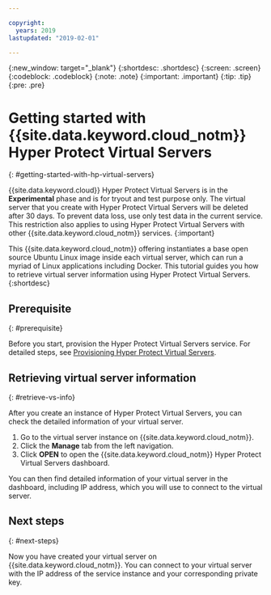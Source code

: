 ```yaml
---

copyright:
  years: 2019
lastupdated: "2019-02-01"

---
```


{:new_window: target="_blank"}
{:shortdesc: .shortdesc}
{:screen: .screen}
{:codeblock: .codeblock}
{:note: .note}
{:important: .important}
{:tip: .tip}
{:pre: .pre}

# Getting started with {{site.data.keyword.cloud_notm}} Hyper Protect Virtual Servers
{: #getting-started-with-hp-virtual-servers}

{{site.data.keyword.cloud}} Hyper Protect Virtual Servers is in the **Experimental** phase and is for tryout and test purpose only. The virtual server that you create with Hyper Protect Virtual Servers will be deleted after 30 days. To prevent data loss, use only test data in the current service. This restriction also applies to using Hyper Protect Virtual Servers with other {{site.data.keyword.cloud_notm}} services.
{:important}

<!-- {{site.data.keyword.cloud_notm}} Hyper Protect Virtual Servers is an {{site.data.keyword.cloud_notm}} service that provides highly secure virtual servers that can run Linux and Docker workloads on demand. It offers a flexible and scalable platform that allows you to quickly and easily provision and manage the virtual server of your choice, which allows for a range of capacity sizes to meet various demands of applications that run in the server.-->

This {{site.data.keyword.cloud_notm}} offering instantiates a base open source Ubuntu Linux image inside each virtual server, which can run a myriad of Linux applications including Docker. This tutorial guides you how to retrieve virtual server information using Hyper Protect Virtual Servers.
{:shortdesc}

## Prerequisite
{: #prerequisite}

Before you start, provision the Hyper Protect Virtual Servers service. For detailed steps, see [Provisioning Hyper Protect Virtual Servers](/docs/services/hp-virtual-servers/provision.html).

## Retrieving virtual server information
{: #retrieve-vs-info}

After you create an instance of Hyper Protect Virtual Servers, you can check the detailed information of your virtual server.

1. Go to the virtual server instance on {{site.data.keyword.cloud_notm}}.
2. Click the **Manage** tab from the left navigation.
3. Click **OPEN** to open the {{site.data.keyword.cloud_notm}} Hyper Protect Virtual Servers dashboard.

You can then find detailed information of your virtual server in the dashboard, including IP address, which you will use to connect to the virtual server.


## Next steps
{: #next-steps}

Now you have created your virtual server on {{site.data.keyword.cloud_notm}}. You can connect to your virtual server with the IP address of the service instance and your corresponding private key.
